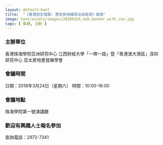 ```yaml
---
layout: default-hant
title:  "《香港民生發展: 歷史與地緣政治及經済》論壇"
image: hant/assets/images/20180324_web_banner_with_cas.jpg
tags: [ 繁體, 活動 ]
---
```

### 主辦單位

香港珠海學院亞洲研究中心
江西財經大學「一帶一路」暨「粵港澳大灣區」深圳研究中心
亞太房地產發展學會　　　　
### 會議時間

日期：2018年3月24日（星期六）
時間：10:00-16:00

### 會議地點

珠海學院第一號演講廳

 

### 歡迎有興趣人士報名參加

查詢電話：2972-7341
